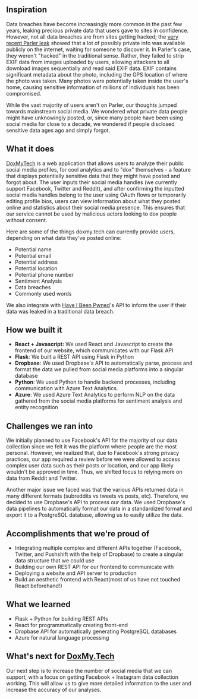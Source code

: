 ## Inspiration
Data breaches have become increasingly more common in the past few years, leaking precious private data that users gave to sites in confidence. However, not all data breaches are from sites getting hacked; the [very recent Parler leak](https://www.techradar.com/news/massive-parler-data-leak-exposes-millions-of-posts-messages-and-videos) showed that a lot of possibly private info was available publicly on the internet, waiting for someone to discover it. In Parler's case, they weren't "hacked" in the traditional sense. Rather, they failed to strip EXIF data from images uploaded by users, allowing attackers to all download images sequentially and read said EXIF data. EXIF contains significant metadata about the photo, including the GPS location of where the photo was taken. Many photos were potentially taken inside the user's home, causing sensitive information of millions of individuals has been compromised.

While the vast majority of users aren't on Parler, our thoughts jumped towards mainstream social media. We wondered what private data people might have unknowingly posted, or, since many people have been using social media for close to a decade, we wondered if people disclosed sensitive data ages ago and simply forgot.

## What it does
[DoxMyTech](https://doxmy.tech) is a web application that allows users to analyze their public social media profiles, for cool analytics and to "dox" themselves - a feature that displays potentially sensitive data that they might have posted and forgot about. The user inputs their social media handles (we currently support Facebook, Twitter and Reddit), and after confirming the inputted social media handles belong to the user using OAuth flows or temporarily editing profile bios, users can view information about what they posted online and statistics about their social media presence. This ensures that our service cannot be used by malicious actors looking to dox people without consent.

Here are some of the things doxmy.tech can currently provide users, depending on what data they've posted online:

- Potential name
- Potential email
- Potential address
- Potential location
- Potential phone number
- Sentiment Analysis
- Data breaches
- Commonly used words

We also integrate with [Have I Been Pwned](https://haveibeenpwned.com/)'s API to inform the user if their data was leaked in a traditional data breach.

## How we built it
- **React + Javascript:** We used React and Javascript to create the frontend of our website, which communicates with our Flask API
- **Flask**: We built a REST API using Flask in Python
- **Dropbase**: We used Dropbase's API to automatically parse, process and format the data we pulled from social media platforms into a singular database
- **Python**: We used Python to handle backend processes, including communication with Azure Text Analytics.
- **Azure**: We used Azure Text Analytics to perform NLP on the data gathered from the social media platforms for sentiment analysis and entity recognition

## Challenges we ran into
We initially planned to use Facebook's API for the majority of our data collection since we felt it was the platform where people are the most personal. However, we realized that, due to Facebook's strong privacy practices, our app required a review before we were allowed to access complex user data such as their posts or location, and our app likely wouldn't be approved in time. Thus, we shifted focus to relying more on data from Reddit and Twitter.

Another major issue we faced was that the various APIs returned data in many different formats (subreddits vs tweets vs posts, etc). Therefore, we decided to use Dropbase's API to process our data. We used Dropbase's data pipelines to automatically format our data in a standardized format and export it to a PostgreSQL database, allowing us to easily utilize the data.

## Accomplishments that we're proud of

- Integrating multiple complex and different APIs together (Facebook, Twitter, and Pushshift with the help of Dropbase) to create a singular data structure that we could use
- Building our own REST API for our frontend to communicate with
- Deploying a website and API server to production
- Build an aesthetic frontend with React(most of us have not touched React beforehand!)

## What we learned
- Flask + Python for building REST APIs
- React for programmatically creating front-end
- Dropbase API for automatically generating PostgreSQL databases
- Azure for natural language processing 

## What's next for [DoxMy.Tech](https://doxmy.tech/)
Our next step is to increase the number of social media that we can support, with a focus on getting Facebook + Instagram data collection working. This will allow us to give more detailed information to the user and increase the accuracy of our analyses.
